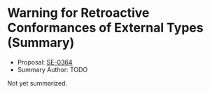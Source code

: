 # Warning for Retroactive Conformances of External Types (Summary)

* Proposal: [SE-0364](https://github.com/apple/swift-evolution/blob/main/proposals/0364-retroactive-conformance-warning.md)
* Summary Author: TODO

Not yet summarized.
